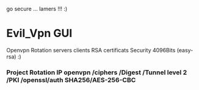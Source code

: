 go secure  ... lamers !!!  :)
# Evil_Vpn GUI
Openvpn Rotation servers clients  RSA certificats Security 4096Bits (easy-rsa) :) 
### Project Rotation IP openvpn /ciphers /Digest /Tunnel level 2 /PKI /openssl/auth SHA256/AES-256-CBC
